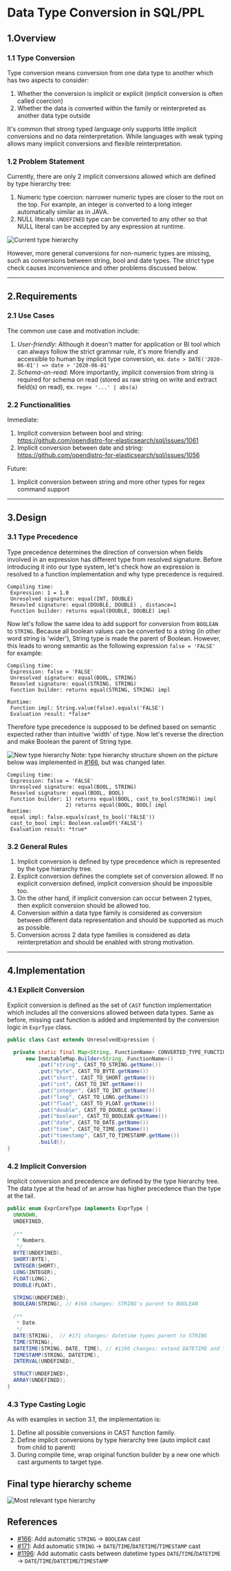 # Data Type Conversion in SQL/PPL

## 1.Overview

### 1.1 Type Conversion

Type conversion means conversion from one data type to another which has two aspects to consider:

1. Whether the conversion is implicit or explicit (implicit conversion is often called coercion)
2. Whether the data is converted within the family or reinterpreted as another data type outside

It's common that strong typed language only supports little implicit conversions and no data reinterpretation. While languages with weak typing allows many implicit conversions and flexible reinterpretation.

### 1.2 Problem Statement

Currently, there are only 2 implicit conversions allowed which are defined by type hierarchy tree:

1. Numeric type coercion: narrower numeric types are closer to the root on the top. For example, an integer is converted to a long integer automatically similar as in JAVA.
2. NULL literals: `UNDEFINED` type can be converted to any other so that NULL literal can be accepted by any expression at runtime.

![Current type hierarchy](img/type-hierarchy-tree-old.png)

However, more general conversions for non-numeric types are missing, such as conversions between string, bool and date types. The strict type check causes inconvenience and other problems discussed below.


---
## 2.Requirements

### 2.1 Use Cases

The common use case and motivation include:

1. *User-friendly*: Although it doesn't matter for application or BI tool which can always follow the strict grammar rule, it's more friendly and accessible to human by implicit type conversion, ex. `date > DATE('2020-06-01') => date > '2020-06-01'`
2. *Schema-on-read*: More importantly, implicit conversion from string is required for schema on read (stored as raw string on write and extract field(s) on read), ex. `regex '...' | abs(a)`

### 2.2 Functionalities

Immediate:

1. Implicit conversion between bool and string: https://github.com/opendistro-for-elasticsearch/sql/issues/1061
2. Implicit conversion between date and string: https://github.com/opendistro-for-elasticsearch/sql/issues/1056

Future:

1. Implicit conversion between string and more other types for regex command support


---
## 3.Design

### 3.1 Type Precedence

Type precedence determines the direction of conversion when fields involved in an expression has different type from resolved signature. Before introducing it into our type system, let's check how an expression is resolved to a function implementation and why type precedence is required.

```
Compiling time:
 Expression: 1 = 1.0
 Unresolved signature: equal(INT, DOUBLE)
 Resovled signature: equal(DOUBLE, DOUBLE) , distance=1
 Function builder: returns equal(DOUBLE, DOUBLE) impl
```

Now let's follow the same idea to add support for conversion from `BOOLEAN` to `STRING`. Because all boolean values can be converted to a string (in other word string is 'wider'), String type is made the parent of Boolean. However, this leads to wrong semantic as the following expression `false = 'FALSE'` for example:

```
Compiling time:
 Expression: false = 'FALSE'
 Unresolved signature: equal(BOOL, STRING)
 Resovled signature: equal(STRING, STRING)
 Function builder: returns equal(STRING, STRING) impl

Runtime:
 Function impl: String.value(false).equals('FALSE')
 Evaluation result: *false*
```

Therefore type precedence is supposed to be defined based on semantic expected rather than intuitive 'width' of type. Now let's reverse the direction and make Boolean the parent of String type.

![New type hierarchy](img/type-hierarchy-tree-with-implicit-cast.png)
Note: type hierarchy structure shown on the picture below was implemented in [#166](https://github.com/opensearch-project/sql/pull/166), but was changed later.

```
Compiling time:
 Expression: false = 'FALSE'
 Unresolved signature: equal(BOOL, STRING)
 Resovled signature: equal(BOOL, BOOL)
 Function builder: 1) returns equal(BOOL, cast_to_bool(STRING)) impl
                   2) returns equal(BOOL, BOOL) impl
Runtime:
 equal impl: false.equals(cast_to_bool('FALSE'))
 cast_to_bool impl: Boolean.valueOf('FALSE')
 Evaluation result: *true*
```

### 3.2 General Rules

1. Implicit conversion is defined by type precedence which is represented by the type hierarchy tree.
2. Explicit conversion defines the complete set of conversion allowed. If no explicit conversion defined, implicit conversion should be impossible too.
3. On the other hand, if implicit conversion can occur between 2 types, then explicit conversion should be allowed too.
4. Conversion within a data type family is considered as conversion between different data representation and should be supported as much as possible.
5. Conversion across 2 data type families is considered as data reinterpretation and should be enabled with strong motivation.

---
## 4.Implementation

### 4.1 Explicit Conversion

Explicit conversion is defined as the set of `CAST` function implementation which includes all the conversions allowed between data types. Same as before, missing cast function is added and implemented by the conversion logic in `ExprType` class.

```java
public class Cast extends UnresolvedExpression {

  private static final Map<String, FunctionName> CONVERTED_TYPE_FUNCTION_NAME_MAP =
      new ImmutableMap.Builder<String, FunctionName>()
          .put("string", CAST_TO_STRING.getName())
          .put("byte", CAST_TO_BYTE.getName())
          .put("short", CAST_TO_SHORT.getName())
          .put("int", CAST_TO_INT.getName())
          .put("integer", CAST_TO_INT.getName())
          .put("long", CAST_TO_LONG.getName())
          .put("float", CAST_TO_FLOAT.getName())
          .put("double", CAST_TO_DOUBLE.getName())
          .put("boolean", CAST_TO_BOOLEAN.getName())
          .put("date", CAST_TO_DATE.getName())
          .put("time", CAST_TO_TIME.getName())
          .put("timestamp", CAST_TO_TIMESTAMP.getName())
          .build();
}
```

### 4.2 Implicit Conversion

Implicit conversion and precedence are defined by the type hierarchy tree. The data type at the head of an arrow has higher precedence than the type at the tail.

```java
public enum ExprCoreType implements ExprType {
  UNKNOWN,
  UNDEFINED,

  /**
   * Numbers.
   */
  BYTE(UNDEFINED),
  SHORT(BYTE),
  INTEGER(SHORT),
  LONG(INTEGER),
  FLOAT(LONG),
  DOUBLE(FLOAT),

  STRING(UNDEFINED),
  BOOLEAN(STRING), // #166 changes: STRING's parent to BOOLEAN

  /**
   * Date.
   */
  DATE(STRING),  // #171 changes: datetime types parent to STRING
  TIME(STRING),
  DATETIME(STRING, DATE, TIME), // #1196 changes: extend DATETIME and TIMESTAMP parent list
  TIMESTAMP(STRING, DATETIME),
  INTERVAL(UNDEFINED),

  STRUCT(UNDEFINED),
  ARRAY(UNDEFINED);
}
```

### 4.3 Type Casting Logic

As with examples in section 3.1, the implementation is:

1. Define all possible conversions in CAST function family.
2. Define implicit conversions by type hierarchy tree (auto implicit cast from child to parent)
3. During compile time, wrap original function builder by a new one which cast arguments to target type.

## Final type hierarchy scheme

![Most relevant type hierarchy](img/type-hierarchy-tree-final.png)

## References
* [#166](https://github.com/opensearch-project/sql/pull/166): Add automatic `STRING` -> `BOOLEAN` cast
* [#171](https://github.com/opensearch-project/sql/pull/171): Add automatic `STRING` -> `DATE`/`TIME`/`DATETIME`/`TIMESTAMP` cast
* [#1196](https://github.com/opensearch-project/sql/pull/1196): Add automatic casts between datetime types `DATE`/`TIME`/`DATETIME` -> `DATE`/`TIME`/`DATETIME`/`TIMESTAMP`
